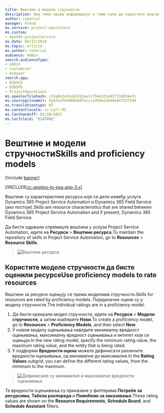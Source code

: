 ```yaml
---
title: Вештине и модели стручности
description: Ова тема пружа информације о томе како да користите вештине и моделе стручности.
author: ruhercul
manager: kfend
ms.service: project-operations
ms.custom:
- dyn365-projectservice
ms.date: 03/13/2019
ms.topic: article
ms.author: ruhercul
audience: Admin
search.audienceType:
- admin
- customizer
- enduser
search.app:
- D365CE
- D365PS
- ProjectOperations
ms.openlocfilehash: c7da8b2a7eda51b2aa7cf04e325a92f33d834efc
ms.sourcegitcommit: 418fa1fe9d605b8faccc2d5dee1b04b4e753f194
ms.translationtype: HT
ms.contentlocale: sr-Cyrl-RS
ms.lasthandoff: 02/10/2021
ms.locfileid: "5147491"
---
```

# <a name="skills-and-proficiency-models"></a><span data-ttu-id="1218c-103">Вештине и модели стручности</span><span class="sxs-lookup"><span data-stu-id="1218c-103">Skills and proficiency models</span></span>

[!include [banner](../includes/psa-now-project-operations.md)]

[!INCLUDE[cc-applies-to-psa-app-3.x](../includes/cc-applies-to-psa-app-3x.md)]

<span data-ttu-id="1218c-104">Вештине су карактеристике ресурса које се деле између услуга Dynamics 365 Project Service Automation и Dynamics 365 Field Service (ако постоји).</span><span class="sxs-lookup"><span data-stu-id="1218c-104">Skills are resource characteristics that are shared between Dynamics 365 Project Service Automation and if present, Dynamics 365 Field Service.</span></span> 

<span data-ttu-id="1218c-105">Да бисте одржали спремиште вештина у услузи Project Service Automation, идите на **Ресурси** \> **Вештине ресурса**.</span><span class="sxs-lookup"><span data-stu-id="1218c-105">To maintain the repository of skills in Project Service Automation, go to **Resources** \> **Resource Skills**.</span></span> 

> ![Вештине ресурса](media/Resource-Management-image84.png)

## <a name="use-proficiency-models-to-rate-resources"></a><span data-ttu-id="1218c-107">Користите моделе стручности да бисте оценили ресурсе</span><span class="sxs-lookup"><span data-stu-id="1218c-107">Use proficiency models to rate resources</span></span>

<span data-ttu-id="1218c-108">Вештине за ресурсе оцењују се према моделима стручности.</span><span class="sxs-lookup"><span data-stu-id="1218c-108">Skills for resources are rated by proficiency models.</span></span> <span data-ttu-id="1218c-109">Појединачне оцене су у моделу стручности.</span><span class="sxs-lookup"><span data-stu-id="1218c-109">The individual ratings are in a proficiency model.</span></span> 

1. <span data-ttu-id="1218c-110">Да бисте креирали модел стручности, идите на **Ресурси** \> **Модели стручности**, а затим изаберите **Нови**.</span><span class="sxs-lookup"><span data-stu-id="1218c-110">To create a proficiency model, go to **Resources** \> **Proficiency Models**, and then select **New**.</span></span>
2. <span data-ttu-id="1218c-111">У новом моделу оцењивања наведите минималну вредност оцењивања, максималну вредност оцењивања и ентитет који се оцењује.</span><span class="sxs-lookup"><span data-stu-id="1218c-111">In the new rating model, specify the minimum rating value, the maximum rating value, and the entity that is being rated.</span></span>
3. <span data-ttu-id="1218c-112">У подформи **Вредности оцена** можете дефинисати различите вредности оцењивања, од минималне до максималне.</span><span class="sxs-lookup"><span data-stu-id="1218c-112">In the **Rating Values** subgrid, you can define the different rating values, from the minimum to the maximum.</span></span>

> ![Дефинисане су минималне и максималне вредности оцењивања](media/Resource-Management-image85.png)

<span data-ttu-id="1218c-114">Те вредности оцењивања су приказане у филтерима **Потребе за ресурсима**, **Табела распореда** и **Помоћник за заказивање**.</span><span class="sxs-lookup"><span data-stu-id="1218c-114">These rating values are shown on the **Resource Requirements**, **Schedule Board**, and **Schedule Assistant** filters.</span></span>
